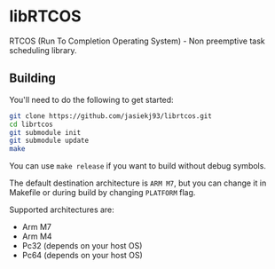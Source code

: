 # libRTCOS

RTCOS (Run To Completion Operating System) - Non preemptive task scheduling library.

## Building

You'll need to do the following to get started:

```bash
git clone https://github.com/jasiekj93/librtcos.git
cd librtcos
git submodule init
git submodule update
make
```

You can use `make release` if you want to build without debug symbols.

The default destination architecture is `ARM M7`, but you can change it in
Makefile or during build by changing `PLATFORM` flag.

Supported architectures are:
* Arm M7
* Arm M4
* Pc32 (depends on your host OS)
* Pc64 (depends on your host OS)